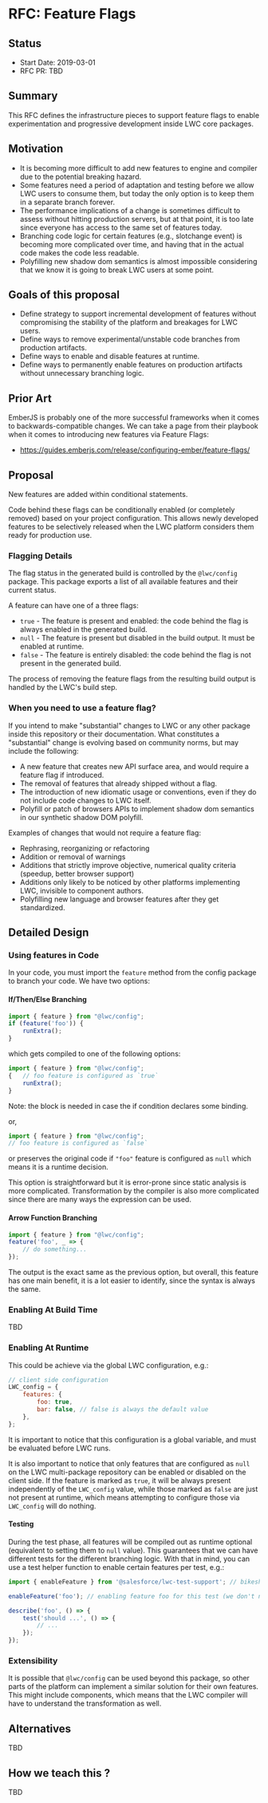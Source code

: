 # RFC: Feature Flags

## Status

- Start Date: 2019-03-01
- RFC PR: TBD

## Summary

This RFC defines the infrastructure pieces to support feature flags to enable experimentation and progressive development inside LWC core packages.

## Motivation

* It is becoming more difficult to add new features to engine and compiler due to the potential breaking hazard.
* Some features need a period of adaptation and testing before we allow LWC users to consume them, but today the only option is to keep them in a separate branch forever.
* The performance implications of a change is sometimes difficult to assess without hitting production servers, but at that point, it is too late since everyone has access to the same set of features today.
* Branching code logic for certain features (e.g., slotchange event) is becoming more complicated over time, and having that in the actual code makes the code less readable.
* Polyfilling new shadow dom semantics is almost impossible considering that we know it is going to break LWC users at some point.

## Goals of this proposal

* Define strategy to support incremental development of features without compromising the stability of the platform and breakages for LWC users.
* Define ways to remove experimental/unstable code branches from production artifacts.
* Define ways to enable and disable features at runtime.
* Define ways to permanently enable features on production artifacts without unnecessary branching logic.

## Prior Art

EmberJS is probably one of the more successful frameworks when it comes to backwards-compatible changes. We can take a page from their playbook when it comes to introducing new features via Feature Flags:

* https://guides.emberjs.com/release/configuring-ember/feature-flags/

## Proposal

New features are added within conditional statements.

Code behind these flags can be conditionally enabled (or completely removed) based on your project configuration. This allows newly developed features to be selectively released when the LWC platform considers them ready for production use.

### Flagging Details

The flag status in the generated build is controlled by the `@lwc/config` package. This package exports a list of all available features and their current status.

A feature can have one of a three flags:

* `true` - The feature is present and enabled: the code behind the flag is always enabled in the generated build.
* `null` - The feature is present but disabled in the build output. It must be enabled at runtime.
* `false` - The feature is entirely disabled: the code behind the flag is not present in the generated build.

The process of removing the feature flags from the resulting build output is handled by the LWC's build step.

### When you need to use a feature flag?

If you intend to make "substantial" changes to LWC or any other package inside this repository or their documentation. What constitutes a "substantial" change is evolving based on community norms, but may include the following:

* A new feature that creates new API surface area, and would require a feature flag if introduced.
* The removal of features that already shipped without a flag.
* The introduction of new idiomatic usage or conventions, even if they do not include code changes to LWC itself.
* Polyfill or patch of browsers APIs to implement shadow dom semantics in our synthetic shadow DOM polyfill.

Examples of changes that would not require a feature flag:

* Rephrasing, reorganizing or refactoring
* Addition or removal of warnings
* Additions that strictly improve objective, numerical quality criteria (speedup, better browser support)
* Additions only likely to be noticed by other platforms implementing LWC, invisible to component authors.
* Polyfilling new language and browser features after they get standardized.

## Detailed Design

### Using features in Code

In your code, you must import the `feature` method from the config package to branch your code. We have two options:

#### If/Then/Else Branching

```js
import { feature } from "@lwc/config";
if (feature('foo')) {
    runExtra();
}
```

which gets compiled to one of the following options:

```js
import { feature } from "@lwc/config";
{   // foo feature is configured as `true`
    runExtra();
}
```

Note: the block is needed in case the if condition declares some binding.

or,

```js
import { feature } from "@lwc/config";
// foo feature is configured as `false`
```

or preserves the original code if `"foo"` feature is configured as `null` which means it is a runtime decision.

This option is straightforward but it is error-prone since static analysis is more complicated. Transformation by the compiler is also more complicated since there are many ways the expression can be used.

#### Arrow Function Branching

```js
import { feature } from "@lwc/config";
feature('foo', _ => {
    // do something...
});
```

The output is the exact same as the previous option, but overall, this feature has one main benefit, it is a lot easier to identify, since the syntax is always the same.

### Enabling At Build Time

TBD

### Enabling At Runtime

This could be achieve via the global LWC configuration, e.g.:

```js
// client side configuration
LWC_config = {
    features: {
        foo: true,
        bar: false, // false is always the default value
    },
};
```

It is important to notice that this configuration is a global variable, and must be evaluated before LWC runs.

It is also important to notice that only features that are configured as `null` on the LWC multi-package repository can be enabled or disabled on the client side. If the feature is marked as `true`, it will be always present independently of the `LWC_config` value, while those marked as `false` are just not present at runtime, which means attempting to configure those via `LWC_config` will do nothing.

#### Testing

During the test phase, all features will be compiled out as runtime optional (equivalent to setting them to `null` value). This guarantees that we can have different tests for the different branching logic. With that in mind, you can use a test helper function to enable certain features per test, e.g.:

```js
import { enableFeature } from '@salesforce/lwc-test-support'; // bikeshed required here

enableFeature('foo'); // enabling feature foo for this test (we don't need a way to disable them)

describe('foo', () => {
    test('should ...', () => {
        // ...
    });
});
```

### Extensibility

It is possible that `@lwc/config` can be used beyond this package, so other parts of the platform can implement a similar solution for their own features. This might include components, which means that the LWC compiler will have to understand the transformation as well.

## Alternatives

TBD

## How we teach this ?

TBD
